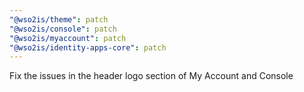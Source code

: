 ```yaml
---
"@wso2is/theme": patch
"@wso2is/console": patch
"@wso2is/myaccount": patch
"@wso2is/identity-apps-core": patch
---
```


Fix the issues in the header logo section of My Account and Console
